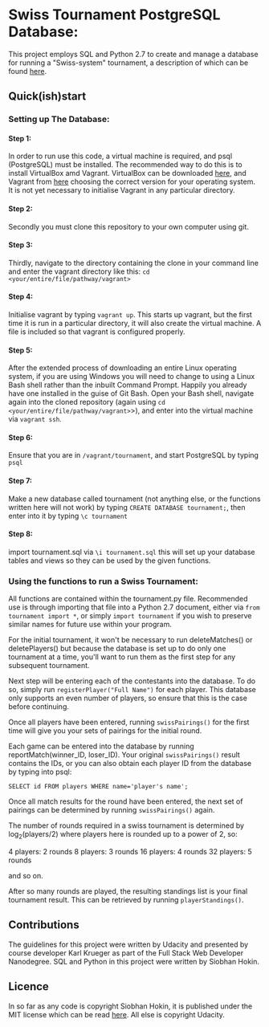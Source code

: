 # Swiss Tournament PostgreSQL Database:

This project employs SQL and Python 2.7 to create and manage a database for running a "Swiss-system" tournament, a description of which can be found [here](https://en.wikipedia.org/wiki/Swiss-system_tournament).

## Quick(ish)start

### Setting up The Database:

#### Step 1:
 In order to run use this code, a virtual machine is required, and psql (PostgreSQL) must be installed. The recommended way to do this is to install VirtualBox amd Vagrant.
VirtualBox can be downloaded [here](https://www.virtualbox.org/wiki/Downloads), and Vagrant from [here](https://www.vagrantup.com/downloads.html) choosing the correct version for your operating system. It is not yet necessary to initialise Vagrant in any particular directory.

#### Step 2:
Secondly you must clone this repository to your own computer using git.

#### Step 3:
Thirdly, navigate to the directory containing the clone in your command line and enter the vagrant directory like this:
```cd <your/entire/file/pathway/vagrant>```

#### Step 4:
Initialise vagrant by typing `vagrant up`. This starts up vagrant, but the first time it is run in a particular directory, it will also create the virtual machine. A file is included so that vagrant is configured properly.

#### Step 5:
After the extended process of downloading an entire Linux operating system, if you are using Windows you will need to change to using a Linux Bash shell rather than the inbuilt Command Prompt. Happily you already have one installed in the guise of Git Bash. Open your Bash shell, navigate again into the cloned repository (again using `cd <your/entire/file/pathway/vagrant>`>), and enter into the virtual machine via `vagrant ssh`.

#### Step 6:
Ensure that you are in `/vagrant/tournament`, and start PostgreSQL by typing `psql`

#### Step 7:
Make a new database called tournament (not anything else, or the functions written here will not work) by typing `CREATE DATABASE tournament;`, then enter into it by typing `\c tournament`

#### Step 8:
import tournament.sql via `\i tournament.sql` this will set up your database tables and views so they can be used by the given functions.

### Using the functions to run a Swiss Tournament:

All functions are contained within the tournament.py file. Recommended use is through importing that file into a Python 2.7 document, either via `from tournament import *`, or simply `import tournament` if you wish to preserve similar names for future use within your program.

For the initial tournament, it won't be necessary to run deleteMatches() or deletePlayers() but because the database is set up to do only one tournament at a time, you'll want to run them as the first step for any subsequent tournament.

Next step will be entering each of the contestants into the database. To do so, simply run `registerPlayer("Full Name")` for each player. This database only supports an even number of players, so ensure that this is the case before continuing.

Once all players have been entered, running `swissPairings()` for the first time will give you your sets of pairings for the initial round.

Each game can be entered into the database by running reportMatch(winner_ID, loser_ID). Your original `swissPairings()` result contains the IDs, or you can also obtain each player ID from the database by typing into psql:

```SELECT id FROM players WHERE name='player's name';```

Once all match results for the round have been entered, the next set of pairings can be determined by running `swissPairings()` again.

The number of rounds required in a swiss tournament is determined by log<sub>2</sub>(players/2) where players here is rounded up to a power of 2, so:

4 players: 2 rounds
8 players: 3 rounds
16 players: 4 rounds
32 players: 5 rounds

and so on.

After so many rounds are played, the resulting standings list is your final tournament result. This can be retrieved by running `playerStandings()`.

## Contributions

The guidelines for this project were written by Udacity and presented by course developer Karl Krueger as part of the Full Stack Web Developer Nanodegree. SQL and Python in this project were written by Siobhan Hokin.

## Licence

In so far as any code is copyright Siobhan Hokin, it is published under the MIT license which can be read [here](https://opensource.org/licenses/MIT). All else is copyright Udacity.




